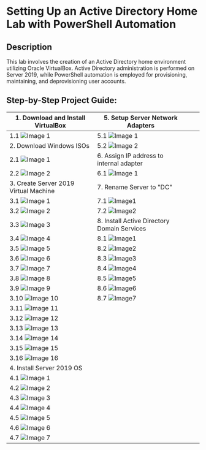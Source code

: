 <h1>Setting Up an Active Directory Home Lab with PowerShell Automation</h1>

<h2>Description</h2>
<p>
    This lab involves the creation of an Active Directory home environment utilizing Oracle VirtualBox. Active Directory administration is performed on Server 2019, while PowerShell automation is employed for provisioning, maintaining, and deprovisioning user accounts.
</p>

## Step-by-Step Project Guide:

| 1. Download and Install VirtualBox               | 5. Setup Server Network Adapters                   |  |  |
| -------------------------------------------------| ----------------------------------------------- | ---------------------------------- |---------------------- |
| 1.1  ![Image 1](https://i.imgur.com/SBPXYNb.png) | 5.1 ![Image 1](https://i.imgur.com/lBYrFN0.png) |  |
| 2. Download Windows ISOs                         | 5.2 ![Image 2](https://i.imgur.com/JqTzulO.png) |  |
| 2.1 ![Image 1](https://i.imgur.com/cEGicx0.png)  | 6. Assign IP address to internal adapter        |  |
| 2.2 ![Image 2](https://i.imgur.com/GP5aeep.png)  | 6.1 ![Image 1](https://i.imgur.com/DUUiQum.png) |  |  
| 3. Create Server 2019 Virtual Machine            | 7. Rename Server to "DC"                        |  | 
| 3.1 ![Image 1](https://i.imgur.com/uQKJpKA.png)  | 7.1 ![Image1](https://i.imgur.com/FXmqNYs.png)  |  | 
| 3.2 ![Image 2](https://i.imgur.com/ZVppEHJ.png)  | 7.2 ![Image2](https://i.imgur.com/hN6YrUk.png)  |  | 
| 3.3 ![Image 3](https://i.imgur.com/o5Co8WA.png)  | 8. Install Active Directory Domain Services     |  |
| 3.4 ![Image 4](https://i.imgur.com/vq0AjEy.png)  | 8.1 ![Image1](https://i.imgur.com/y3gsJnF.png)  |  |
| 3.5 ![Image 5](https://i.imgur.com/lmSpDkU.png)  | 8.2 ![Image2](https://i.imgur.com/1pVtAHQ.png)   |  |
| 3.6 ![Image 6](https://i.imgur.com/QmAE0N3.png)  | 8.3 ![Image3](https://i.imgur.com/fIMP2Bo.png)  |  |
| 3.7 ![Image 7](https://i.imgur.com/TMmqrFK.png)  | 8.4 ![Image4](https://i.imgur.com/zSeb8y7.png)  |   |
| 3.8 ![Image 8](https://i.imgur.com/ftMQcpQ.png)  | 8.5 ![Image5](https://i.imgur.com/JplrHZJ.png)  |   |
| 3.9 ![Image 9](https://i.imgur.com/AbKw5Is.png)  | 8.6 ![Image6](https://i.imgur.com/hHaxxwf.png)   |  |
| 3.10 ![Image 10](https://i.imgur.com/7EeKcUb.png) | 8.7 ![Image7](https://i.imgur.com/sEFNViM.png)|    |
| 3.11 ![Image 11](https://i.imgur.com/MB5uFKI.png) |   |   |
| 3.12 ![Image 12](https://i.imgur.com/QSRds0a.png) |   |   |
| 3.13 ![Image 13](https://i.imgur.com/1cMsguP.png) |   |   |
| 3.14 ![Image 14](https://i.imgur.com/6o1Iiai.png) |   |   |
| 3.15 ![Image 15](https://i.imgur.com/WIywJxK.png) |   |   |
| 3.16 ![Image 16](https://i.imgur.com/3g5IAIJ.png) |   |   |
| 4. Install Server 2019 OS                         |   |   |
| 4.1 ![Image 1](https://i.imgur.com/WxDcALv.png) |    |    |
| 4.2 ![Image 2](https://i.imgur.com/y0krTh4.png) |    |    |
| 4.3 ![Image 3](https://i.imgur.com/Z9gZsyb.png) |    |    |
| 4.4 ![Image 4](https://i.imgur.com/JI0VDrG.png) |     |    |
| 4.5 ![Image 5](https://i.imgur.com/xzlM4zN.png) |     |    |
| 4.6 ![Image 6](https://i.imgur.com/mOfvMYS.png) |     |    |
| 4.7 ![Image 7](https://i.imgur.com/cqQ3IsC.png) |     |     |
